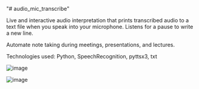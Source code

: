 "# audio_mic_transcribe" 

Live and interactive audio interpretation that prints transcribed audio to a text file when you speak into your microphone. Listens for a pause to write a new line.

Automate note taking during meetings, presentations, and lectures.

Technologies used: Python, SpeechRecognition, pyttsx3, txt

![image](https://user-images.githubusercontent.com/98496684/206566182-ac755557-cac9-419f-9768-886ed9baa3b9.png)

![image](https://user-images.githubusercontent.com/98496684/206566234-30383536-3dac-47e3-b9e7-c8be24515a6a.png)
